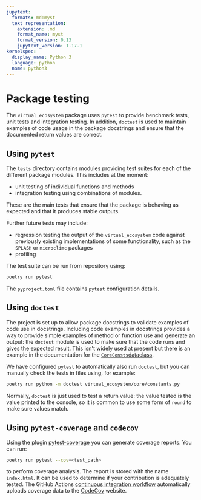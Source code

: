 ```yaml
---
jupytext:
  formats: md:myst
  text_representation:
    extension: .md
    format_name: myst
    format_version: 0.13
    jupytext_version: 1.17.1
kernelspec:
  display_name: Python 3
  language: python
  name: python3
---
```


# Package testing

The `virtual_ecosystem` package uses `pytest` to provide benchmark tests, unit tests and
integration testing. In addition, `doctest` is used to maintain examples of code usage
in the package docstrings and ensure that the documented return values are correct.

## Using `pytest`

The `tests` directory contains modules providing test suites for each of the different
package modules. This includes at the moment:

* unit testing of individual functions and methods
* integration testing using combinations of modules.

These are the main tests that ensure that the package is behaving as expected and that
it produces stable outputs.

Further future tests may include:

* regression testing the output of the `virtual_ecosystem` code against previously
existing implementations of some functionality, such as the `SPLASH` or `microclimc`
packages
* profiling

The test suite can be run from repository using:

```bash
poetry run pytest
```

The `pyproject.toml` file contains `pytest` configuration details.

## Using `doctest`

The project is set up to allow package docstrings to validate examples of code use in
docstrings. Including code examples in docstrings provides a way to provide simple
examples of method or function use and generate an output: the `doctest` module is used
to make sure that the code runs and gives the expected result. This isn't widely used at
present but there is an example in the documentation for the
[`CoreConsts`dataclass](../../api/core.md).

We have configured `pytest` to automatically also run `doctest`, but you can manually
check the tests in files using, for example:

```bash
poetry run python -m doctest virtual_ecosystem/core/constants.py
```

Normally, `doctest` is just used to test a return value: the value tested is the value
printed to the console, so it is common to use some form of `round` to make sure values
match.

## Using `pytest-coverage` and `codecov`

Using the plugin [pytest-coverage](https://pypi.org/project/pytest-cov/) you can
generate coverage reports. You can run:

```bash
poetry run pytest --cov=<test_path>
```

to perform coverage analysis. The report is stored with the name `index.html`. It can be
used to determine if your contribution is adequately tested. The GitHub Actions
[continuous integration workflow](./github_actions.md#continuous-integration-workflow)
automatically uploads coverage data to the
[CodeCov](https://app.codecov.io/gh/ImperialCollegeLondon/virtual_ecosystem) website.
